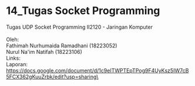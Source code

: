 # 14_Tugas Socket Programming
Tugas UDP Socket Programming II2120 - Jaringan Komputer\
\
Oleh:\
Fathimah Nurhumaida Ramadhani (18223052)\
Nurul Na'im Natifah (18223106)
\
Links:\
Laporan: https://docs.google.com/document/d/1c9eITWPTEpTPog9F4UyKsz5IW7cB5FCX362gKuuZrbk/edit?usp=sharing\
